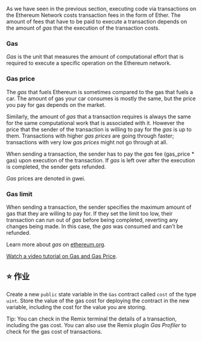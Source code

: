 As we have seen in the previous section, executing code via transactions on the Ethereum Network costs transaction fees in the form of Ether. The amount of fees that have to be paid to execute a transaction depends on the amount of *gas* that the execution of the transaction costs.

### Gas
*Gas* is the unit that measures the amount of computational effort that is required to execute a specific operation on the Ethereum network.

### Gas price
The *gas* that fuels Ethereum is sometimes compared to the gas that fuels a car. The amount of gas your car consumes is mostly the same, but the price you pay for gas depends on the market.

Similarly, the amount of *gas* that a transaction requires is always the same for the same computational work that is associated with it. However the price that the sender of the transaction is willing to pay for the *gas* is up to them. Transactions with higher *gas prices* are going through faster; transactions with very low *gas prices* might not go through at all.

When sending a transaction, the sender has to pay the *gas* fee (gas_price * gas) upon execution of the transaction. If *gas* is left over after the execution is completed, the sender gets refunded.

*Gas* prices are denoted in gwei.

### Gas limit
When sending a transaction, the sender specifies the maximum amount of gas that they are willing to pay for. If they set the limit too low, their transaction can run out of *gas* before being completed, reverting any changes being made. In this case, the *gas* was consumed and can’t be refunded.

Learn more about *gas* on <a href="https://ethereum.org/en/developers/docs/gas/" target="_blank">ethereum.org</a>.

<a href="https://www.youtube.com/watch?v=oTS9uxU6cAM" target="_blank">Watch a video tutorial on Gas and Gas Price</a>.

## ⭐️ 作业
Create a new `public` state variable in the `Gas` contract called `cost` of the type `uint`. Store the value of the gas cost for deploying the contract in the new variable, including the cost for the value you are storing.

Tip: You can check in the Remix terminal the details of a transaction, including the gas cost. You can also use the Remix plugin *Gas Profiler* to check for the gas cost of transactions.